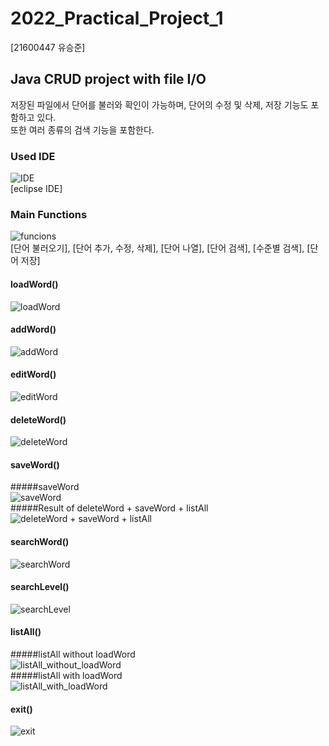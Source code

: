# 2022_Practical_Project_1
[21600447 유승준]  
## Java CRUD project with file I/O
저장된 파일에서 단어를 불러와 확인이 가능하며, 단어의 수정 및 삭제, 저장 기능도 포함하고 있다.  
또한 여러 종류의 검색 기능을 포함한다.

### Used IDE
![IDE](https://github.com/tmddls17/2022_Practical_Project_1st/blob/master/running%20screenshots/IDE.png)  
[eclipse IDE]

### Main Functions
![funcions](https://github.com/tmddls17/2022_Practical_Project_1st/blob/master/running%20screenshots/funcions.png)  
[단어 불러오기], [단어 추가, 수정, 삭제], [단어 나열], [단어 검색], [수준별 검색], [단어 저장]

#### loadWord()
![loadWord](https://github.com/tmddls17/2022_Practical_Project_1st/blob/master/running%20screenshots/loadWord().png)

#### addWord()
![addWord](https://github.com/tmddls17/2022_Practical_Project_1st/blob/master/running%20screenshots/WordAdd().png)

#### editWord()
![editWord](https://github.com/tmddls17/2022_Practical_Project_1st/blob/master/running%20screenshots/editWord().png)

#### deleteWord()
![deleteWord](https://github.com/tmddls17/2022_Practical_Project_1st/blob/master/running%20screenshots/deleteWord().png)

#### saveWord()
#####saveWord  
![saveWord](https://github.com/tmddls17/2022_Practical_Project_1st/blob/master/running%20screenshots/saveWord()_1.png)  
#####Result of deleteWord + saveWord + listAll  
![deleteWord + saveWord + listAll](https://github.com/tmddls17/2022_Practical_Project_1st/blob/master/running%20screenshots/listAll()_deleteWord()_saveWord().png)

#### searchWord()
![searchWord](https://github.com/tmddls17/2022_Practical_Project_1st/blob/master/running%20screenshots/searchWord().png)

#### searchLevel()
![searchLevel](https://github.com/tmddls17/2022_Practical_Project_1st/blob/master/running%20screenshots/searchWord().png)

#### listAll()
#####listAll without loadWord  
![listAll_without_loadWord](https://github.com/tmddls17/2022_Practical_Project_1st/blob/master/running%20screenshots/listAll().png)  
#####listAll with loadWord  
![listAll_with_loadWord](https://github.com/tmddls17/2022_Practical_Project_1st/blob/master/running%20screenshots/listAll()_2.png)

#### exit()
![exit](https://github.com/tmddls17/2022_Practical_Project_1st/blob/master/running%20screenshots/exit().png)
